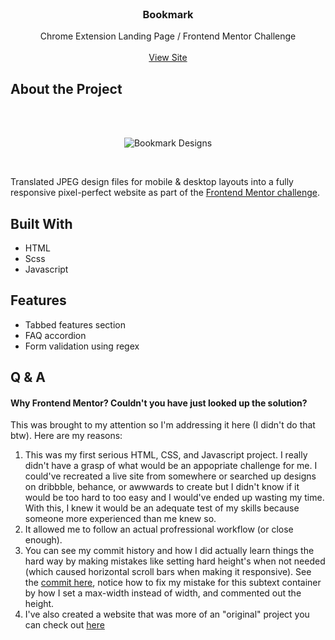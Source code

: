
<!-- PROJECT HEADER -->
<br />
<div align="center">

<h3 align="center">Bookmark</h3>

  <p align="center">
    Chrome Extension Landing Page / Frontend Mentor Challenge
    <br />
    <br />
    <a href="https://rbhogal.github.io/bookmark-landing-page/dist/">View Site</a>
  </p>
</div>

<!-- ABOUT THE PROJECT -->
## About the Project
<br />
<br />

<div align="center">

![Bookmark Designs](https://res.cloudinary.com/dz209s6jk/image/upload/q_auto:good,w_900/Challenges/nmfs59ofpjizo6knhpsr.jpg)

</div>
<br />

Translated JPEG design files for mobile & desktop layouts into a fully responsive pixel-perfect website as part of the [Frontend Mentor challenge](https://www.frontendmentor.io/challenges/bookmark-landing-page-5d0b588a9edda32581d29158).

## Built With
* HTML
* Scss
* Javascript


## Features
* Tabbed features section
* FAQ accordion
* Form validation using regex

## Q & A

#### Why Frontend Mentor? Couldn't you have just looked up the solution?

This was brought to my attention so I'm addressing it here (I didn't do that btw). Here are my reasons:

1. This was my first serious HTML, CSS, and Javascript project. I really didn't have a grasp of what would be an appopriate challenge for me. I could've recreated a live site from somewhere or searched up designs on dribbble, behance, or awwwards to create but I didn't know if it would be too hard to too easy and I would've ended up wasting my time. With this, I knew it would be an adequate test of my skills because someone more experienced than me knew so.
2. It allowed me to follow an actual profressional workflow (or close enough).
3. You can see my commit history and how I did actually learn things the hard way by making mistakes like setting hard height's when not needed (which caused horizontal scroll bars when making it responsive). See the [commit here](https://github.com/rbhogal/bookmark-landing-page/commit/bbf16a8eac7af0f3836c6f407ba98450c04028a8#diff-b3b145d502f30859c28e06006a2b44428dd62a3fe4fc5b9db66c319a75eab732L325), notice how to fix my mistake for this subtext container by how I set a max-width instead of width, and commented out the height. 
4. I've also created a website that was more of an "original" project you can check out [here](https://github.com/rbhogal/burgerlords-recreation)

